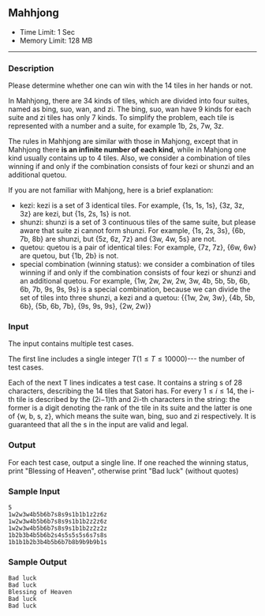 
## Mahhjong

* Time Limit: 1 Sec
* Memory Limit: 128 MB

* * *

### Description

Please determine whether one can win with the 14 tiles in her hands or not.

In Mahhjong, there are 34 kinds of tiles, which are divided into four suites, named as bing, suo, wan, and zi. The bing, suo, wan have 9 kinds for each suite and zi tiles has only 7 kinds. To simplify the problem, each tile is represented with a number and a suite, for example 1b, 2s, 7w, 3z.

The rules in Mahhjong are similar with those in Mahjong, except that in Mahhjong there **is an infinite number of each kind**, while in Mahjong one kind usually contains up to 4 tiles. Also, we consider a combination of tiles winning if and only if the combination consists of four kezi or shunzi and an additional quetou.

If you are not familiar with Mahjong, here is a brief explanation:
- kezi: kezi is a set of 3 identical tiles.
  For example, {1s, 1s, 1s}, {3z, 3z, 3z} are kezi, but {1s, 2s, 1s} is not.
- shunzi: shunzi is a set of 3 continuous tiles of the same suite, but please aware that suite zi cannot form shunzi.
  For example, {1s, 2s, 3s}, {6b, 7b, 8b} are shunzi, but {5z, 6z, 7z} and {3w, 4w, 5s} are not.
- quetou: quetou is a pair of identical tiles:
  For example, {7z, 7z}, {6w, 6w} are quetou, but {1b, 2b} is not.
- special combination (winning status): we consider a combination of tiles winning if and only if the combination consists of four kezi or shunzi and an additional quetou.
  For example, {1w, 2w, 2w, 2w, 3w, 4b, 5b, 5b, 6b, 6b, 7b, 9s, 9s, 9s} is a special combination, because we can divide the set of tiles into three shunzi, a kezi and a quetou: {{1w, 2w, 3w}, {4b, 5b, 6b}, {5b, 6b, 7b}, {9s, 9s, 9s}, {2w, 2w}}

### Input

The input contains multiple test cases.

The first line includes a single integer $T(1≤T≤10000)$--- the number of test cases.

Each of the next T lines indicates a test case. It contains a string s of 28 characters, describing the 14 tiles that Satori has. For every $1≤i≤14$, the i-th tile is described by the (2i−1)th and 2i-th characters in the string: the former is a digit denoting the rank of the tile in its suite and the latter is one of {w, b, s, z}, which means the suite wan, bing, suo and zi respectively. It is guaranteed that all the s in the input are valid and legal.

### Output

For each test case, output a single line. If one reached the winning status, print "Blessing of Heaven", otherwise print "Bad luck" (without quotes)

### Sample Input

```
5
1w2w3w4b5b6b7s8s9s1b1b1z2z6z
1w2w3w4b5b6b7s8s9s1b1b2z2z6z
1w2w3w4b5b6b7s8s9s1b1b2z2z2z
1b2b3b4b5b6b2s4s5s5s5s6s7s8s
1b1b1b2b3b4b5b6b7b8b9b9b9b1s
```
### Sample Output

```
Bad luck
Bad luck
Blessing of Heaven
Bad luck
Bad luck
```